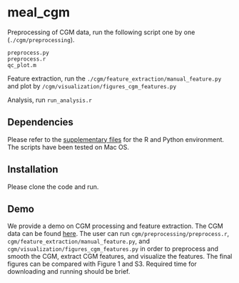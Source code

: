 # meal_cgm

Preprocessing of CGM data, run the following script one by one (`./cgm/preprocessing`). 

```
preprocess.py
preprocess.r
qc_plot.m
```
Feature extraction, run the `./cgm/feature_extraction/manual_feature.py` and plot by `/cgm/visualization/figures_cgm_features.py`

Analysis, run `run_analysis.r`

## Dependencies
Please refer to the [supplementary files]() for the R and Python environment. The scripts have been tested on Mac OS.

## Installation
Please clone the code and run.

## Demo
We provide a demo on CGM processing and feature extraction. The CGM data can be found [here](). The user can run `cgm/preprocessing/preprocess.r`, `cgm/feature_extraction/manual_feature.py`, and `cgm/visualization/figures_cgm_features.py` in order to preprocess and smooth the CGM, extract CGM features, and visualize the features. The final figures can be compared with Figure 1 and S3. Required time for downloading and running should be brief.
